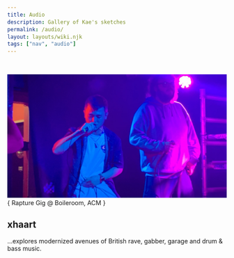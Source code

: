 ```yaml
---
title: Audio
description: Gallery of Kae's sketches
permalink: /audio/
layout: layouts/wiki.njk
tags: ["nav", "audio"]
---
```


<br/>

![Rapture Gig @ ACM](/static/content/img/rapture_gig.jpg)
{ Rapture Gig @ Boileroom, ACM }

## xhaart

...explores modernized avenues of British rave, gabber, garage and drum & bass music.
